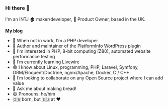 ### Hi there 👋

I'm an INTJ 🏠 maker/developer, 🏢 Product Owner, based in the UK.

**[My blog](https://vauxmaker.wordpress.com)**

- 🔭 When not in work, I'm a PHP developer
- 📘 Author and maintainer of the [PlatformInfo WordPress plugin](https://wordpress.org/plugins/platforminfo/)
- 🧠 I'm interested in PHP, 8-bit computing (Z80), automated website performance testing
- 🌱 I’m currently learning Livewire
- 😄 I know about Linux, programming, PHP, Laravel, Symfony, ORM/Eloquent/Doctrine, nginx/Apache, Docker, C / C++
- 👯 I’m looking to collaborate on any Open Source project where I can add value
- 💬 Ask me about making bread!
- 😄 Pronouns: he/him
- 🇬🇧 born, but 🇪🇺 at ❤️
